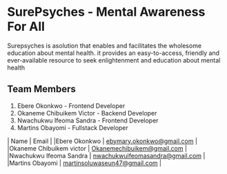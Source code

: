# SurePsyches - Mental Awareness For All

Surepsyches is asolution that enables and facilitates the wholesome education about mental health. it provides an easy-to-access, friendly and ever-available resource to seek enlightenment and education about mental health

## Team Members

1. Ebere Okonkwo - Frontend Developer
1. Okaneme Chibuikem Victor - Backend Developer
1. Nwachukwu Ifeoma Sandra - Frontend Developer
1. Martins Obayomi - Fullstack Developer

| Name                      | Email                             |
|Ebere Okonkwo              | ebymary.okonkwo@gmail.com         |
|Okaneme Chibuikem victor   | Okanemechibuikem@gmail.com        |
|Nwachukwu Ifeoma Sandra    | nwachukwuifeomasandra@gmail.com   |
|Martins Obayomi            | martinsoluwaseun47@gmail.com      |
